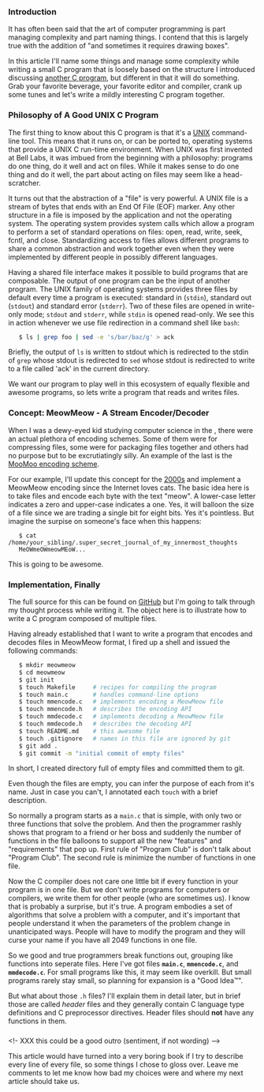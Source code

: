### Introduction

It has often been said that the art of computer programming is part
managing complexity and part naming things. I contend that this is
largely true with the addition of "and sometimes it requires drawing
boxes". 

In this article I'll name some things and manage some complexity while
writing a small C program that is loosely based on the structure I
introduced discussing [another C program][1], but different in that it
will do something. Grab your favorite beverage, your favorite editor
and compiler, crank up some tunes and let's write a mildly interesting
C program together.

### Philosophy of A Good UNIX C Program

The first thing to know about this C program is that it's a [UNIX][2]
command-line tool. This means that it runs on, or can be ported to,
operating systems that provide a UNIX C run-time environment. When
UNIX was first invented at Bell Labs, it was imbued from the beginning
with a philosophy: programs do one thing, do it well and act on files.
While it makes sense to do one thing and do it well, the part about
acting on files may seem like a head-scratcher.

It turns out that the abstraction of a "file" is very powerful. A UNIX
file is a stream of bytes that ends with an End Of File (EOF)
marker. Any other structure in a file is imposed by the application
and not the operating system. The operating system provides system
calls which allow a program to perform a set of standard operations on
files: open, read, write, seek, fcntl, and close. Standardizing access
to files allows different programs to share a common abstraction and
work together even when they were implemented by different people in
possibly different languages.

Having a shared file interface makes it possible to build programs
that are composable. The output of one program can be the input of
another program. The UNIX family of operating systems provides
three files by default every time a program is executed:
standard in (```stdin```), standard out (```stdout```) and standard
error (```stderr```). Two of these files are opened in write-only
mode; ```stdout``` and ```stderr```, while ```stdin``` is opened
read-only. We see this in action whenever we use file redirection
in a command shell like ```bash```:

```bash
   $ ls | grep foo | sed -e 's/bar/baz/g' > ack
```

Briefly, the output of ```ls``` is written to stdout which is
redirected to the stdin of ```grep``` whose stdout is redirected
to ```sed``` whose stdout is redirected to write to a file called
'ack' in the current directory.

We want our program to play well in this ecosystem of equally flexible
and awesome programs, so lets write a program that reads and writes files. 

### Concept: MeowMeow - A Stream Encoder/Decoder

When I was a dewy-eyed kid studying computer science in the <mumbles>,
there were an actual plethora of encoding schemes. Some of them were
for compressing files, some were for packaging files together and
others had no purpose but to be excrutiatingly silly. An example of
the last is the [MooMoo encoding scheme][3].

For our example, I'll update this concept for the [2000s][4] and implement
a MeowMeow encoding since the Internet loves cats. The basic idea here is
to take files and encode each byte with the text "meow". A lower-case letter
indicates a zero and upper-case indicates a one. Yes, it will balloon the
size of a file since we are trading a single bit for eight bits. Yes it's
pointless. But imagine the surpise on someone's face when this happens:

```
   $ cat /home/your_sibling/.super_secret_journal_of_my_innermost_thoughts
   MeOWmeOWmeowMEoW...
```

This is going to be awesome.

### Implementation, Finally

The full source for this can be found on [GitHub][5] but I'm going to
talk through my thought process while writing it. The object here is
to illustrate how to write a C program composed of multiple files.

Having already established that I want to write a program that encodes
and decodes files in MeowMeow format, I fired up a shell and issued the
following commands:

```bash
   $ mkdir meowmeow
   $ cd meowmeow
   $ git init
   $ touch Makefile     # recipes for compiling the program
   $ touch main.c       # handles command-line options
   $ touch mmencode.c   # implements encoding a MeowMeow file
   $ touch mmencode.h   # describes the encoding API
   $ touch mmdecode.c   # implements decoding a MeowMeow file
   $ touch mmdecode.h   # describes the decoding API
   $ touch README.md    # this awesome file
   $ touch .gitignore   # names in this file are ignored by git
   $ git add .
   $ git commit -m "initial commit of empty files"
```

In short, I created directory full of empty files and committed them to git. 

Even though the files are empty, you can infer the purpose of each
from it's name. Just in case you can't, I annotated each ```touch```
with a brief description.

So normally a program starts as a ```main.c``` that is simple, with only two
or three functions that solve the problem. And then the programmer rashly
shows that program to a friend or her boss and suddenly the number of functions
in the file balloons to support all the new "features" and "requirements"
that pop up. First rule of "Program Club" is don't talk about "Program Club".
The second rule is minimize the number of functions in one file.

Now the C compiler does not care one little bit if every function in
your program is in one file. But we don't write programs for computers
or compilers, we write them for other people (who are sometimes us). I
know that is probably a surprise, but it's true. A program embodies a
set of algorithms that solve a problem with a computer, and it's
important that people understand it when the parameters of the problem
change in unanticipated ways. People will have to modify the program
and they will curse your name if you have all 2049 functions in one
file.

So we good and true programmers break functions out, grouping like
functions into seperate files. Here I've got files **```main.c```**,
**```mmencode.c```**, and **```mmdecode.c```**. For small programs
like this, it may seem like overkill. But small programs rarely stay
small, so planning for expansion is a "Good Idea™".

But what about those ```.h``` files? I'll explain them in detail
later, but in brief those are called _header_ files and they generally
contain C language type definitions and C preprocessor
directives. Header files should **not** have any functions in them.

### 





<!- XXX this could be a good outro (sentiment, if not wording) -->

This article would have turned into a very boring book if I try to describe
every line of every file, so some things I chose to gloss over. Leave me
comments to let me know how bad my choices were and where my next article
should take us.

[1]: https://opensource.com/article/19/5/how-write-good-c-main-function
[2]: https://FIXME/link_to_posix_unix_def?
[3]: http://www.jabberwocky.com/software/moomooencode.html
[4]: https://FIXME/link_to_nyan_cat_gif
[5]: https://github.com/JnyJny/meowmeow.git
